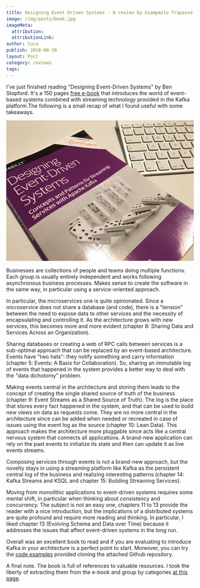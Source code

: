 ```yaml
---
title: Designing Event-Driven Systems - A review by Giampaolo Trapasso (CTO)
image: /img/posts/book.jpg
imageMeta:
  attribution:
  attributionLink:
author: luca
publish: 2018-08-30
layout: Post
category: reviews
tags:
---
```


I've just finished reading "Designing Event-Driven Systems" by Ben Stopford. <!-- more -->It's a 150 pages [free e-book](https://www.confluent.io/designing-event-driven-systems) that introduces the world of event-based systems combined with streaming technology provided in the Kafka platform.The following is a small recap of what I found useful with some takeaways.


![/img/posts/book.jpg](/img/posts/book.jpg)

Businesses are collections of people and teams doing multiple functions. Each group is usually entirely independent and works following asynchronous business processes. Makes sense to create the software in the same way, in particular using a service-oriented approach. 

In particular, the microservices one is quite opinionated. Since a microservice does not share a database (and code), there is a "tension" between the need to expose data to other services and the necessity of encapsulating and controlling it. As the architecture grows with new services, this becomes more and more evident (chapter 8: Sharing Data and Services Across an Organization). 

Sharing databases or creating a web of RPC calls between services is a sub-optimal approach that can be replaced by an event-based architecture. Events have "two hats": they notify something and carry information (chapter 5: Events: A Basis for Collaboration). So, sharing an immutable log of events that happened in the system provides a better way to deal with the "data dichotomy" problem. 

Making events central in the architecture and storing them leads to the concept of creating the single shared source of truth of the business (chapter 9: Event Streams as a Shared Source of Truth). The log is the place that stores every fact happened in the system, and that can be used to build new views on data as requests come. They are no more central in the architecture since can be added when needed or recreated in case of issues using the event log as the source (chapter 10: Lean Data). This approach makes the architecture more pluggable since acts like a central nervous system that connects all applications. A brand-new application can rely on the past events to initialize its state and then can update it as live events streams.

Composing services through events is not a brand-new approach, but the novelty stays in using a streaming platform like Kafka as the persistent central log of the business and realizing interesting patterns (chapter 14: Kafka Streams and KSQL and chapter 15: Building Streaming Services).

Moving from monolithic applications to event-driven systems requires some mental shift, in particular when thinking about consistency and concurrency. The subject is not an easy one, chapters 11 to 13 provide the reader with a nice introduction, but the implications of a distributed systems are quite profound and require more reading and thinking. In particular, I liked chapter 13 (Evolving Schema and Data over Time) because it addresses the issues that affect event-driven systems in the long run.

Overall was an excellent book to read and if you are evaluating to introduce Kafka in your architecture is a perfect point to start. Moreover, you can try the [code examples](https://github.com/confluentinc/kafka-streams-examples/tree/4.0.0-post/src/main/java/io/confluent/examples/streams/microservices) provided cloning the attached Github repository.

A final note. The book is full of references to valuable resources. I took the liberty of extracting them from the e-book and group by categories [at this page](https://gist.github.com/giampaolotrapasso/71221f378770e21e6270ffed76b181d7).